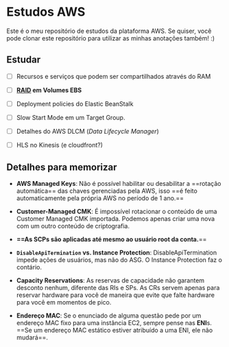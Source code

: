 # Estudos AWS
Este é o meu repositório de estudos da plataforma AWS. Se quiser, você pode clonar este repositório para utilizar as minhas anotações também! :)

## Estudar
- [ ] Recursos e serviços que podem ser compartilhados através do RAM 

- [ ] **[RAID](https://docs.aws.amazon.com/pt_br/ebs/latest/userguide/raid-config.html) em Volumes EBS**

- [ ] Deployment policies do Elastic BeanStalk

- [ ] Slow Start Mode em um Target Group.

- [ ] Detalhes do AWS DLCM (*Data Lifecycle Manager*)

- [ ] HLS no Kinesis (e cloudfront?)

## Detalhes para memorizar


- **AWS Managed Keys**: Não é possível habilitar ou desabilitar a ==rotação automática== das chaves gerenciadas pela AWS, isso ==é feito automaticamente pela própria AWS no período de 1 ano.==

- **Customer-Managed CMK**: É impossível rotacionar o conteúdo de uma Customer Managed CMK importada. Podemos apenas criar uma nova com um outro conteúdo de criptografia.

- **==As SCPs são aplicadas até mesmo ao usuário root da conta.**==

- **`DisableApiTermination` vs. Instance Protection**: DisableApiTermination impede ações de usuários, mas não do ASG. O Instance Protection faz o contário.

- **Capacity Reservations**: As reservas de capacidade não garantem desconto nenhum, diferente das RIs e SPs. As CRs servem apenas para reservar hardware para você de maneira que evite que falte hardware para você em momentos de pico.

- **Endereço MAC**: Se o enunciado de alguma questão pede por um endereço MAC fixo para uma instância EC2, sempre pense nas **ENI**s. ==Se um endereço MAC estático estiver atribuído a uma ENI, ele não mudará==.
